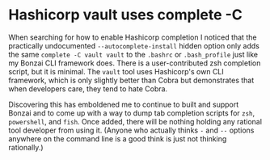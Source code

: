 # Hashicorp vault uses complete -C

When searching for how to enable Hashicorp completion I noticed that the practically undocumented `--autocomplete-install` hidden option only adds the same `complete -C vault vault` to the `.bashrc` or `.bash_profile` just like my Bonzai CLI framework does. There is a user-contributed zsh completion script, but it is minimal. The `vault` tool uses Hashicorp's own CLI framework, which is only slightly better than Cobra but demonstrates that when developers care, they tend to hate Cobra.

Discovering this has emboldened me to continue to built and support Bonzai and to come up with a way to dump tab completion scripts for `zsh`, `powershell`, and `fish`. Once added, there will be nothing holding any rational tool developer from using it. (Anyone who actually thinks `-` and `--` options anywhere on the command line is a good think is just not thinking rationally.)
